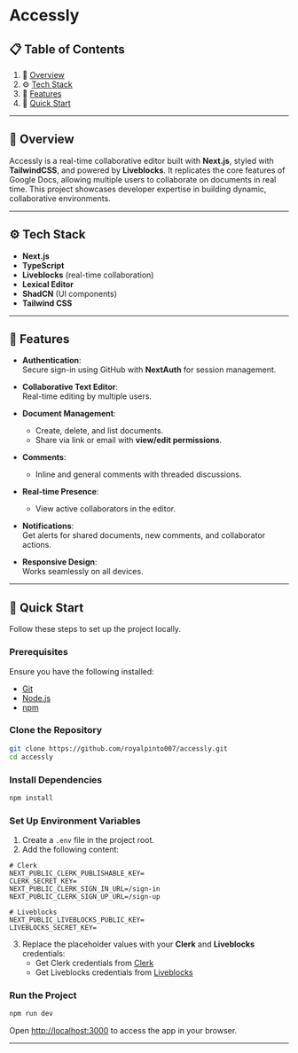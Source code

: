 # **Accessly**  

## 📋 **Table of Contents**  
1. 🤖 [Overview](#overview)  
2. ⚙️ [Tech Stack](#tech-stack)  
3. 🔋 [Features](#features)  
4. 🚀 [Quick Start](#quick-start)  

---

## 🤖 **Overview**  
Accessly is a real-time collaborative editor built with **Next.js**, styled with **TailwindCSS**, and powered by **Liveblocks**. It replicates the core features of Google Docs, allowing multiple users to collaborate on documents in real time. This project showcases developer expertise in building dynamic, collaborative environments.  

---

## ⚙️ **Tech Stack**  
- **Next.js**  
- **TypeScript**  
- **Liveblocks** (real-time collaboration)  
- **Lexical Editor**  
- **ShadCN** (UI components)  
- **Tailwind CSS**  

---

## 🔋 **Features**  
- **Authentication**:  
  Secure sign-in using GitHub with **NextAuth** for session management.  

- **Collaborative Text Editor**:  
  Real-time editing by multiple users.  

- **Document Management**:  
  - Create, delete, and list documents.  
  - Share via link or email with **view/edit permissions**.  

- **Comments**:  
  - Inline and general comments with threaded discussions.  

- **Real-time Presence**:  
  - View active collaborators in the editor.  

- **Notifications**:  
  Get alerts for shared documents, new comments, and collaborator actions.  

- **Responsive Design**:  
  Works seamlessly on all devices.  

---

## 🚀 **Quick Start**  
Follow these steps to set up the project locally.

### **Prerequisites**  
Ensure you have the following installed:  
- [Git](https://git-scm.com/)  
- [Node.js](https://nodejs.org/)  
- [npm](https://www.npmjs.com/)  

### **Clone the Repository**  
```bash
git clone https://github.com/royalpinto007/accessly.git
cd accessly
```

### **Install Dependencies**  
```bash
npm install
```

### **Set Up Environment Variables**  
1. Create a `.env` file in the project root.  
2. Add the following content:  
```env
# Clerk
NEXT_PUBLIC_CLERK_PUBLISHABLE_KEY=
CLERK_SECRET_KEY=
NEXT_PUBLIC_CLERK_SIGN_IN_URL=/sign-in
NEXT_PUBLIC_CLERK_SIGN_UP_URL=/sign-up

# Liveblocks
NEXT_PUBLIC_LIVEBLOCKS_PUBLIC_KEY=
LIVEBLOCKS_SECRET_KEY=
```
3. Replace the placeholder values with your **Clerk** and **Liveblocks** credentials:  
   - Get Clerk credentials from [Clerk](https://clerk.com/)  
   - Get Liveblocks credentials from [Liveblocks](https://liveblocks.io/)  

### **Run the Project**  
```bash
npm run dev
```

Open [http://localhost:3000](http://localhost:3000) to access the app in your browser.  

---